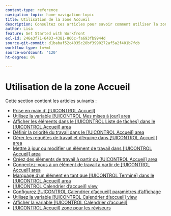```yaml
---
content-type: reference
navigation-topic: home-navigation-topic
title: Utilisation de la zone Accueil
description: Consultez ces articles pour savoir comment utiliser la zone Accueil dans Adobe Workfront.
author: Lisa
feature: Get Started with Workfront
exl-id: 246e3f71-6403-4381-866c-fa693fb9944d
source-git-commit: d1babaf52c4035c20bf3990272af5a2f401b7fcb
workflow-type: tm+mt
source-wordcount: '120'
ht-degree: 0%

---
```


# Utilisation de la zone Accueil

Cette section contient les articles suivants :

* [Prise en main d’ [!UICONTROL Accueil]](../../../workfront-basics/using-home/using-the-home-area/get-started-with-home.md)
* [Utilisez la variable [!UICONTROL Mes mises à jour] area](../../../workfront-basics/using-home/using-the-home-area/my-updates-area.md)
* [Afficher les éléments dans le [!UICONTROL Liste de tâches] dans le [!UICONTROL Accueil] area](../../../workfront-basics/using-home/using-the-home-area/display-items-in-home-work-list.md)
* [Définir la priorité du travail dans le [!UICONTROL Accueil] area](../../../workfront-basics/using-home/using-the-home-area/prioritize-work-in-home.md)
* [Gérer les requêtes de travail et d’équipe dans [!UICONTROL Accueil] area](../../../workfront-basics/using-home/using-the-home-area/manage-work-and-team-requests-home.md)
* [Mettre à jour ou modifier un élément de travail dans [!UICONTROL Accueil] area](../../../workfront-basics/using-home/using-the-home-area/update-and-edit-work-item-home.md)
* [Créez des éléments de travail à partir du [!UICONTROL Accueil] area](../../../workfront-basics/using-home/using-the-home-area/create-work-items-in-home.md)
* [Connectez-vous à un élément de travail à partir de [!UICONTROL Accueil] area](../../../workfront-basics/using-home/using-the-home-area/log-time-on-work-item-in-home.md)
* [Marquage d’un élément en tant que [!UICONTROL Terminé] dans le [!UICONTROL Accueil] area](../../../workfront-basics/using-home/using-the-home-area/mark-item-done-in-home.md)
* [[!UICONTROL Calendrier d’accueil] view](../../../workfront-basics/using-home/using-the-home-area/home-calendar-view.md)
* [Configurez [!UICONTROL Calendrier d’accueil] paramètres d’affichage](../../../workfront-basics/using-home/using-the-home-area/configure-home-calendar-view.md)
* [Utilisez la variable [!UICONTROL Calendrier d’accueil] view](../../../workfront-basics/using-home/using-the-home-area/use-home-calendar-view.md)
* [Afficher la variable [!UICONTROL Calendrier d’accueil]](../../../workfront-basics/using-home/using-the-home-area/view-home-calendar.md)
* [[!UICONTROL Accueil] zone pour les réviseurs](../../../workfront-basics/using-home/using-the-home-area/home-for-reviewers.md)
